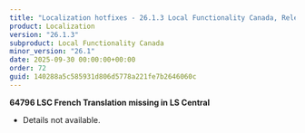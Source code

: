 ```yaml
---
title: "Localization hotfixes - 26.1.3 Local Functionality Canada, Release date September 30, 2025 - Hotfixes"
product: Localization
version: "26.1.3"
subproduct: Local Functionality Canada
minor_version: "26.1"
date: 2025-09-30 00:00:00+00:00
order: 72
guid: 140288a5c585931d806d5778a221fe7b2646060c
---
```


<strong>64796 LSC French Translation missing in LS Central</strong>
<ul><li>Details not available.</li></ul>
